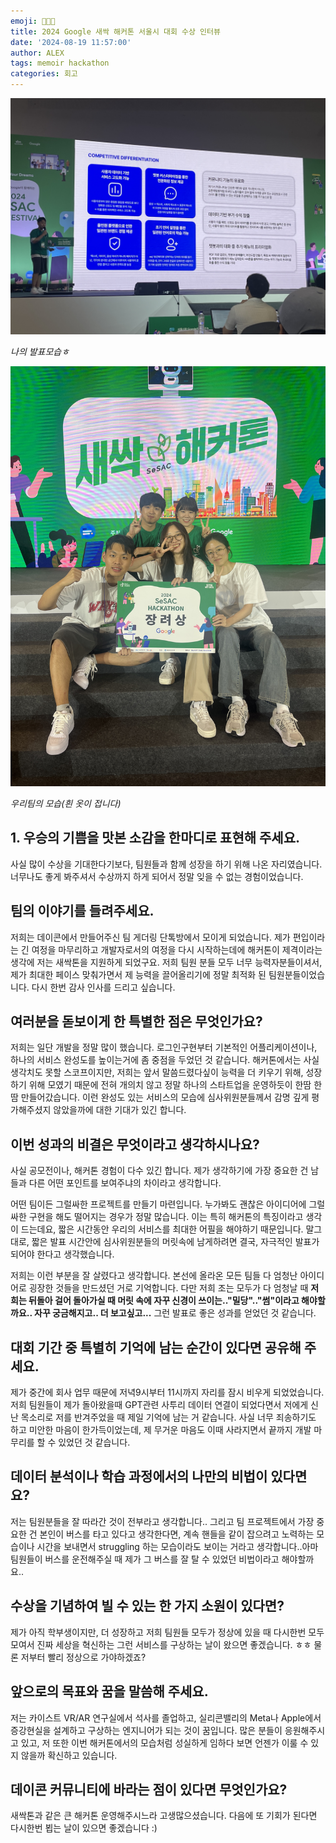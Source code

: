 ```yaml
---
emoji: 👨🏾‍💻
title: 2024 Google 새싹 해커톤 서울시 대회 수상 인터뷰
date: '2024-08-19 11:57:00'
author: ALEX
tags: memoir hackathon
categories: 회고
---
```


![](standing.JPG)

_나의 발표모습ㅎ_

![](Team.JPG)

_우리팀의 모습(흰 옷이 접니다)_

## 1. 우승의 기쁨을 맛본 소감을 한마디로 표현해 주세요.

사실 많이 수상을 기대한다기보다, 팀원들과 함께 성장을 하기 위해 나온 자리였습니다. 너무나도 좋게 봐주셔서 수상까지 하게 되어서 정말 잊을 수 없는 경험이었습니다.

## 팀의 이야기를 들려주세요.


저희는 데이콘에서 만들어주신 팀 게더링 단톡방에서 모이게 되었습니다. 제가 편입이라는 긴 여정을 마무리하고 개발자로서의 여정을 다시 시작하는데에 해커톤이 제격이라는 생각에 저는 새싹톤을 지원하게 되었구요. 
저희 팀원 분들 모두 너무 능력자분들이셔서, 제가 최대한 페이스 맞춰가면서 제 능력을 끌어올리기에 정말 최적화 된 팀원분들이었습니다. 다시 한번 감사 인사를 드리고 싶습니다.

## 여러분을 돋보이게 한 특별한 점은 무엇인가요?

저희는 일단 개발을 정말 많이 했습니다. 로그인구현부터 기본적인 어플리케이션이나, 하나의 서비스 완성도를 높이는거에 좀 중점을 두었던 것 같습니다. 해커톤에서는 사실 생각치도 못할 스코프이지만, 저희는 앞서 말씀드렸다싶이 능력을 더 키우기 위해, 성장하기 위해 모였기 때문에 전혀 개의치 않고 정말 하나의 스타트업을 운영하듯이 한땀 한땀 만들어갔습니다. 이런 완성도 있는 서비스의 모습에 심사위원분들께서 감명 깊게 평가해주셨지 않았을까에 대한 기대가 있긴 합니다.


## 이번 성과의 비결은 무엇이라고 생각하시나요?

사실 공모전이나, 해커톤 경험이 다수 있긴 합니다. 제가 생각하기에 가장 중요한 건 남들과 다른 어떤 포인트를 보여주냐의 차이라고 생각합니다. 

어떤 팀이든 그럴싸한 프로젝트를 만들기 마련입니다. 누가봐도 괜찮은 아이디어에 그럴싸한 구현을 해도 떨어지는 경우가 정말 많습니다. 이는 특히 해커톤의 특징이라고 생각이 드는데요, 짧은 시간동안 우리의 서비스를 최대한 어필을 해야하기 때문입니다. 말그대로, 짧은 발표 시간안에 심사위원분들의 머릿속에 남게하려면 결국, 자극적인 발표가 되어야 한다고 생각했습니다.

저희는 이런 부분을 잘 살렸다고 생각합니다. 본선에 올라온 모든 팀들 다 엄청난 아이디어로 굉장한 것들을 만드셨던 거로 기억합니다. 다만 저희 조는 모두가 다 엄청날 때 **저희는 뒤돌아 걸어 돌아가실 때 머릿 속에 자꾸 신경이 쓰이는.."밀당".."썸"이라고 해야할까요.. 자꾸 궁금해지고.. 더 보고싶고...** 그런 발표로 좋은 성과를 얻었던 것 같습니다.


## 대회 기간 중 특별히 기억에 남는 순간이 있다면 공유해 주세요.

제가 중간에 회사 업무 때문에 저녁9시부터 11시까지 자리를 잠시 비우게 되었었습니다. 저희 팀원들이 제가 돌아왔을때 GPT관련 사투리 데이터 연결이 되었다면서 저에게 신난 목소리로 저를 반겨주었을 때 제일 기억에 남는 거 같습니다. 사실 너무 죄송하기도 하고 미안한 마음이 한가득이었는데, 제 무거운 마음도 이때 사라지면서 끝까지 개발 마무리를 할 수 있었던 것 같습니다.


## 데이터 분석이나 학습 과정에서의 나만의 비법이 있다면요?

저는 팀원분들을 잘 따라간 것이 전부라고 생각합니다.. 그리고 팀 프로젝트에서 가장 중요한 건 본인이 버스를 타고 있다고 생각한다면, 계속 핸들을 같이 잡으려고 노력하는 모습이나 시간을 보내면서 struggling 하는 모습이라도 보이는 거라고 생각합니다..아마 팀원들이 버스를 운전해주실 때 제가 그 버스를 잘 탈 수 있었던 비법이라고 해야할까요..

## 수상을 기념하여 빌 수 있는 한 가지 소원이 있다면?

제가 아직 학부생이지만, 더 성장하고 저희 팀원들 모두가 정상에 있을 때 다시한번 모두 모여서 진짜 세상을 혁신하는 그런 서비스를 구상하는 날이 왔으면 좋겠습니다. ㅎㅎ
물론 저부터 빨리 정상으로 가야하겠죠?

## 앞으로의 목표와 꿈을 말씀해 주세요.

저는 카이스트 VR/AR 연구실에서 석사를 졸업하고, 실리콘밸리의 Meta나 Apple에서 증강현실을 설계하고 구상하는 엔지니어가 되는 것이 꿈입니다. 많은 분들이 응원해주시고 있고, 저 또한 이번 해커톤에서의 모습처럼 성실하게 임하다 보면 언젠가 이룰 수 있지 않을까 확신하고 있습니다. 


## 데이콘 커뮤니티에 바라는 점이 있다면 무엇인가요?

새싹톤과 같은 큰 해커톤 운영해주시느라 고생많으셨습니다. 다음에 또 기회가 된다면 다시한번 뵙는 날이 있으면 좋겠습니다 :)